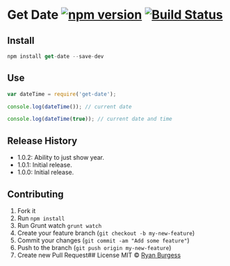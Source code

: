 Get Date [![npm version](https://badge.fury.io/js/get-date.svg)](http://badge.fury.io/js/get-date) [![Build Status](https://travis-ci.org/ryanburgess/get-date.svg?branch=master)](https://travis-ci.org/ryanburgess/get-date)
=============
 
## Install
```js
npm install get-date --save-dev
```
## Use
```js
var dateTime = require('get-date');

console.log(dateTime()); // current date

console.log(dateTime(true)); // current date and time
```
## Release History
* 1.0.2: Ability to just show year.
* 1.0.1: Initial release.
* 1.0.0: Initial release.
 
## Contributing
1. Fork it
2. Run `npm install`
3. Run Grunt watch `grunt watch`
4. Create your feature branch (`git checkout -b my-new-feature`)
5. Commit your changes (`git commit -am "Add some feature"`)
6. Push to the branch (`git push origin my-new-feature`)
7. Create new Pull Request## License
MIT © [Ryan Burgess](http://github.com/ryanburgess)
